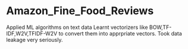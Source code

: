 # Amazon_Fine_Food_Reviews

Applied ML algorithms on text data 
Learnt vectorizers like BOW,TF-IDF,W2V,TFIDF-W2V to convert them into apprpriate vectors.
Took data leakage very seriously.
